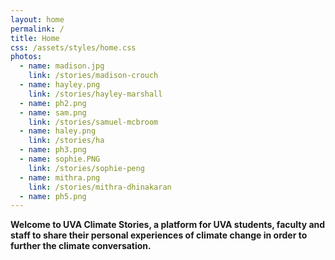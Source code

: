 ```yaml
---
layout: home
permalink: /
title: Home
css: /assets/styles/home.css
photos:
  - name: madison.jpg
    link: /stories/madison-crouch
  - name: hayley.png
    link: /stories/hayley-marshall
  - name: ph2.png
  - name: sam.png
    link: /stories/samuel-mcbroom
  - name: haley.png
    link: /stories/ha
  - name: ph3.png
  - name: sophie.PNG
    link: /stories/sophie-peng
  - name: mithra.png
    link: /stories/mithra-dhinakaran
  - name: ph5.png
---
```

**Welcome to UVA Climate Stories, a platform for UVA students, faculty and staff to share their personal experiences of climate change in order to further the climate conversation.**

